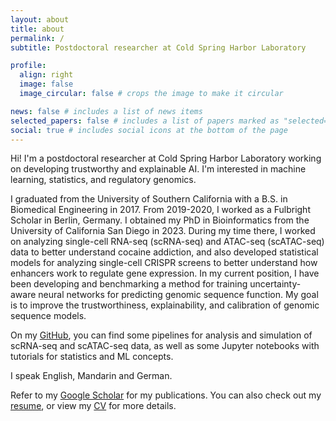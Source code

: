 ```yaml
---
layout: about
title: about
permalink: /
subtitle: Postdoctoral researcher at Cold Spring Harbor Laboratory

profile:
  align: right
  image: false
  image_circular: false # crops the image to make it circular

news: false # includes a list of news items
selected_papers: false # includes a list of papers marked as "selected={true}"
social: true # includes social icons at the bottom of the page
---
```


Hi! I'm a postdoctoral researcher at Cold Spring Harbor Laboratory working on developing trustworthy and explainable AI. I'm interested in machine learning, statistics, and regulatory genomics. 

I graduated from the University of Southern California with a B.S. in Biomedical Engineering in 2017. From 2019-2020, I worked as a Fulbright Scholar in Berlin, Germany. I obtained my PhD in Bioinformatics from the University of California San Diego in 2023. During my time there, I worked on analyzing single-cell RNA-seq (scRNA-seq) and ATAC-seq (scATAC-seq) data to better understand cocaine addiction, and also developed statistical models for analyzing single-cell CRISPR screens to better understand how enhancers work to regulate gene expression. In my current position, I have been developing and benchmarking a method for training uncertainty-aware neural networks for predicting genomic sequence function. My goal is to improve the trustworthiness, explainability, and calibration of genomic sequence models.

On my [GitHub](https://github.com/zrcjessica), you can find some pipelines for analysis and simulation of scRNA-seq and scATAC-seq data, as well as some Jupyter notebooks with tutorials for statistics and ML concepts.  

I speak English, Mandarin and German. 

Refer to my [Google Scholar](https://scholar.google.com/citations?user=62d3mywAAAAJ) for my publications. You can also check out my [resume](https://drive.google.com/file/d/1WgdL_q6kKhzq_XmDYq5G3Z2gku_9XKIa/view?usp=sharing), or view my [CV](https://zrcjessica.github.io/assets/pdf/CV_Zhou_Jessica.pdf) for more details.